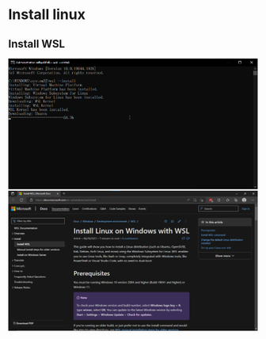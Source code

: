 # Install linux

## Install WSL
![install wsl1](/images/Screenshot%202022-07-31%20124136.png)
![install wsl2](images/Screenshot%202022-07-31%20124242.png)
